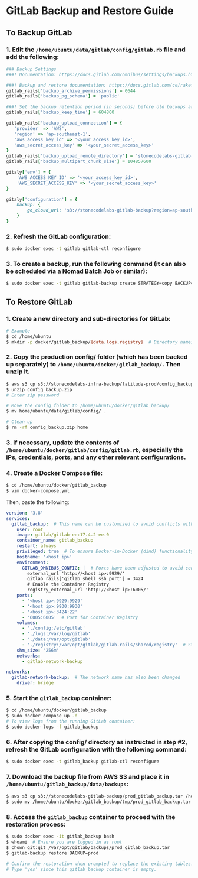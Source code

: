 
# GitLab Backup and Restore Guide

## To Backup GitLab

### 1. Edit the `/home/ubuntu/data/gitlab/config/gitlab.rb` file and add the following:

```ruby
### Backup Settings
###! Documentation: https://docs.gitlab.com/omnibus/settings/backups.html

###! Backup and restore documentation: https://docs.gitlab.com/ce/raketasks/backup_restore.html#backup-archive-permissions
gitlab_rails['backup_archive_permissions'] = 0644
gitlab_rails['backup_pg_schema'] = 'public'

###! Set the backup retention period (in seconds) before old backups are deleted
gitlab_rails['backup_keep_time'] = 604800

gitlab_rails['backup_upload_connection'] = {
   'provider' => 'AWS',
   'region' => 'ap-southeast-1',
   'aws_access_key_id' => '<your_access_key_id>',
   'aws_secret_access_key' => '<your_secret_access_key>'
}
gitlab_rails['backup_upload_remote_directory'] = 'stonecodelabs-gitlab-backup'
gitlab_rails['backup_multipart_chunk_size'] = 104857600

gitaly['env'] = {
    'AWS_ACCESS_KEY_ID' => '<your_access_key_id>',
    'AWS_SECRET_ACCESS_KEY' => '<your_secret_access_key>'
}

gitaly['configuration'] = {
    backup: {
        go_cloud_url: 's3://stonecodelabs-gitlab-backup?region=ap-southeast-1'
    }
}
```

### 2. Refresh the GitLab configuration:
```bash
$ sudo docker exec -t gitlab gitlab-ctl reconfigure
```

### 3. To create a backup, run the following command (it can also be scheduled via a Nomad Batch Job or similar):
```bash
$ sudo docker exec -t gitlab gitlab-backup create STRATEGY=copy BACKUP=prod REPOSITORIES_SERVER_SIDE=true
```

## To Restore GitLab

### 1. Create a new directory and sub-directories for GitLab:
```bash
# Example
$ cd /home/ubuntu
$ mkdir -p docker/gitlab_backup/{data,logs,registry}  # Directory names can be customized
```

### 2. Copy the production config/ folder (which has been backed up separately) to `/home/ubuntu/docker/gitlab_backup/`. Then unzip it.
```bash
$ aws s3 cp s3://stonecodelabs-infra-backup/latitude-prod/config_backup.zip /home/ubuntu/docker/gitlab_backup/
$ unzip config_backup.zip
# Enter zip password

# Move the config folder to /home/ubuntu/docker/gitlab_backup/
$ mv home/ubuntu/data/gitlab/config/ .

# Clean up
$ rm -rf config_backup.zip home
```

### 3. If necessary, update the contents of `/home/ubuntu/docker/gitlab/config/gitlab.rb`, especially the IPs, credentials, ports, and any other relevant configurations.

### 4. Create a Docker Compose file:
```bash
$ cd /home/ubuntu/docker/gitlab_backup
$ vim docker-compose.yml
```

Then, paste the following:
```yaml
version: '3.8'
services:
  gitlab_backup:  # This name can be customized to avoid conflicts with the original service
    user: root
    image: gitlab/gitlab-ee:17.4.2-ee.0
    container_name: gitlab_backup
    restart: always
    privileged: true  # To ensure Docker-in-Docker (dind) functionality if required
    hostname: '<host ip>'
    environment:
      GITLAB_OMNIBUS_CONFIG: |  # Ports have been adjusted to avoid conflicts, but feel free to modify them as needed
        external_url 'http://<host ip>:9929/'
        gitlab_rails['gitlab_shell_ssh_port'] = 3424
        # Enable the Container Registry
        registry_external_url 'http://<host ip>:6005/'
    ports:
      - '<host ip>:9929:9929'
      - '<host ip>:9930:9930'
      - '<host ip>:3424:22'
      - '6005:6005'  # Port for Container Registry
    volumes:
      - './config:/etc/gitlab'
      - './logs:/var/log/gitlab'
      - './data:/var/opt/gitlab'
      - './registry:/var/opt/gitlab/gitlab-rails/shared/registry'  # Storage for the Container Registry
    shm_size: '256m'
    networks:
      - gitlab-network-backup

networks:
  gitlab-network-backup:  # The network name has also been changed
    driver: bridge
```

### 5. Start the `gitlab_backup` container:
```bash
$ cd /home/ubuntu/docker/gitlab_backup
$ sudo docker compose up -d
# To view logs from the running GitLab container:
$ sudo docker logs -f gitlab_backup
```

### 6. After copying the config/ directory as instructed in step #2, refresh the GitLab configuration with the following command:
```bash
$ sudo docker exec -t gitlab_backup gitlab-ctl reconfigure
```

### 7. Download the backup file from AWS S3 and place it in `/home/ubuntu/gitlab_backup/data/backups`:
```bash
$ aws s3 cp s3://stonecodelabs-gitlab-backup/prod_gitlab_backup.tar /home/ubuntu/docker/gitlab_backup/tmp/
$ sudo mv /home/ubuntu/docker/gitlab_backup/tmp/prod_gitlab_backup.tar /home/ubuntu/docker/gitlab_backup/data/backups/
```

### 8. Access the `gitlab_backup` container to proceed with the restoration process:
```bash
$ sudo docker exec -it gitlab_backup bash
$ whoami  # Ensure you are logged in as root
$ chown git:git /var/opt/gitlab/backups/prod_gitlab_backup.tar
$ gitlab-backup restore BACKUP=prod

# Confirm the restoration when prompted to replace the existing tables.
# Type 'yes' since this gitlab_backup container is empty.
```
